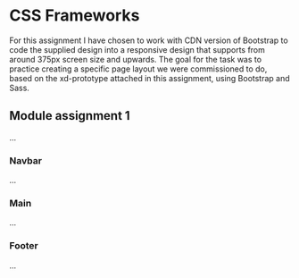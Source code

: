 # CSS Frameworks
For this assignment I have chosen to work with CDN version of Bootstrap to code the supplied design into a responsive design that supports from around 375px screen size and upwards. The goal for the task was to practice creating a specific page layout we were commissioned to do, based on the xd-prototype attached in this assignment, using Bootstrap and Sass. 
## Module assignment 1
...
### Navbar
...
### Main
...
### Footer
...
